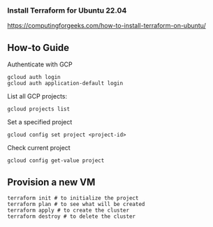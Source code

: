### Install Terraform for Ubuntu 22.04
https://computingforgeeks.com/how-to-install-terraform-on-ubuntu/

## How-to Guide
Authenticate with GCP
```shell
gcloud auth login
gcloud auth application-default login
```

List all GCP projects:
```shell
gcloud projects list
```

Set a specified project
```shell
gcloud config set project <project-id>
```

Check current project
```shell
gcloud config get-value project
```

## Provision a new VM
```shell
terraform init # to initialize the project
terraform plan # to see what will be created
terraform apply # to create the cluster
terraform destroy # to delete the cluster
```